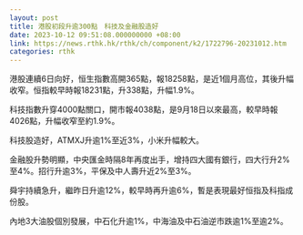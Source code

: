 ```yaml
---
layout: post
title: 港股初段升逾300點　科技及金融股造好
date: 2023-10-12 09:51:08.000000000 +08:00
link: https://news.rthk.hk/rthk/ch/component/k2/1722796-20231012.htm
categories: rthk
---
```


港股連續6日向好，恒生指數高開365點，報18258點，是近1個月高位，其後升幅收窄。恒指較早時報18231點，升338點，升幅1.9%。

科技指數升穿4000點關口，開市報4038點，是9月18日以來最高，較早時報4026點，升幅收窄至約1.9%。

科技股造好，ATMXJ升逾1%至近3%，小米升幅較大。

金融股升勢明顯，中央匯金時隔8年再度出手，增持四大國有銀行，四大行升2%至4%。招行升逾3%，平保及中人壽升近2%至3%。

舜宇持續急升，繼昨日升逾12%，較早時再升逾6%，暫是表現最好恒指及科指成份股。

內地3大油股個別發展，中石化升逾1%，中海油及中石油逆市跌逾1%至逾2%。
